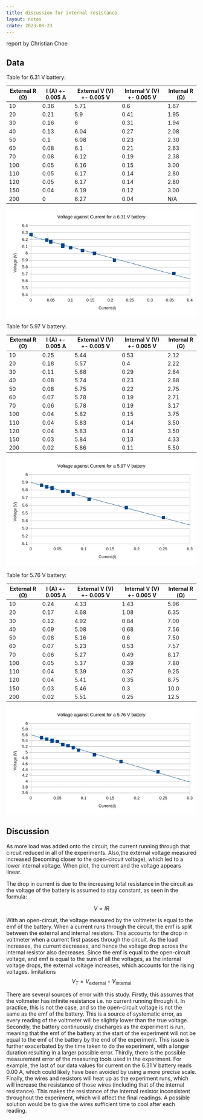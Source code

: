 ```yaml
---
title: discussion for internal resistance
layout: notes
cdate: 2023-08-23
---
```


report by Christian Choe

## Data

Table for 6.31 V battery:

| External R (Ω) | I (A) +- 0.005 A | External V (V) +- 0.005 V | Internal V (V) +- 0.005 V | Internal R (Ω) |
| -------------- | ---------------- | ------------------------- | ------------------------- | -------------- |
| 10             | 0.36             | 5.71                      | 0.6                       | 1.67           |
| 20             | 0.21             | 5.9                       | 0.41                      | 1.95           |
| 30             | 0.16             | 6                         | 0.31                      | 1.94           |
| 40             | 0.13             | 6.04                      | 0.27                      | 2.08           |
| 50             | 0.1              | 6.08                      | 0.23                      | 2.30           |
| 60             | 0.08             | 6.1                       | 0.21                      | 2.63           |
| 70             | 0.08             | 6.12                      | 0.19                      | 2.38           |
| 100            | 0.05             | 6.16                      | 0.15                      | 3.00           |
| 110            | 0.05             | 6.17                      | 0.14                      | 2.80           |
| 120            | 0.05             | 6.17                      | 0.14                      | 2.80           |
| 150            | 0.04             | 6.19                      | 0.12                      | 3.00           |
| 200            | 0                | 6.27                      | 0.04                      | N/A            |

![](assets/voltage-against-current-6-31.png)

Table for 5.97 V battery:

| External R (Ω) | I (A) +- 0.005 A | External V (V) +- 0.005 V | Internal V (V) +- 0.005 V | Internal R (Ω) |
| -------------- | ---------------- | ------------------------- | ------------------------- | -------------- |
| 10             | 0.25             | 5.44                      | 0.53                      | 2.12           |
| 20             | 0.18             | 5.57                      | 0.4                       | 2.22           |
| 30             | 0.11             | 5.68                      | 0.29                      | 2.64           |
| 40             | 0.08             | 5.74                      | 0.23                      | 2.88           |
| 50             | 0.08             | 5.75                      | 0.22                      | 2.75           |
| 60             | 0.07             | 5.78                      | 0.19                      | 2.71           |
| 70             | 0.06             | 5.78                      | 0.19                      | 3.17           |
| 100            | 0.04             | 5.82                      | 0.15                      | 3.75           |
| 110            | 0.04             | 5.83                      | 0.14                      | 3.50           |
| 120            | 0.04             | 5.83                      | 0.14                      | 3.50           |
| 150            | 0.03             | 5.84                      | 0.13                      | 4.33           |
| 200            | 0.02             | 5.86                      | 0.11                      | 5.50           |

![](assets/voltage-against-current-5-97.png)

Table for 5.76 V battery:

| External R (Ω) | I (A) +- 0.005 A | External V (V) +- 0.005 V | Internal V (V) +- 0.005 V | Internal R (Ω) |
| -------------- | ---------------- | ------------------------- | ------------------------- | -------------- |
| 10             | 0.24             | 4.33                      | 1.43                      | 5.96           |
| 20             | 0.17             | 4.68                      | 1.08                      | 6.35           |
| 30             | 0.12             | 4.92                      | 0.84                      | 7.00           |
| 40             | 0.09             | 5.08                      | 0.68                      | 7.56           |
| 50             | 0.08             | 5.16                      | 0.6                       | 7.50           |
| 60             | 0.07             | 5.23                      | 0.53                      | 7.57           |
| 70             | 0.06             | 5.27                      | 0.49                      | 8.17           |
| 100            | 0.05             | 5.37                      | 0.39                      | 7.80           |
| 110            | 0.04             | 5.39                      | 0.37                      | 9.25           |
| 120            | 0.04             | 5.41                      | 0.35                      | 8.75           |
| 150            | 0.03             | 5.46                      | 0.3                       | 10.0           |
| 200            | 0.02             | 5.51                      | 0.25                      | 12.5           |

![](assets/voltage-against-current-5-76.png)

## Discussion

As more load was added onto the circuit, the current running through that circuit reduced in all of the experiments. Also,the external voltage measured increased (becoming closer to the open-circuit voltage), which led to a lower internal voltage. When plot, the current and the voltage appears linear.

The drop in current is due to the increasing total resistance in the circuit as the voltage of the battery is assumed to stay constant, as seen in the formula:

$$V=IR$$

With an open-circuit, the voltage measured by the voltmeter is equal to the emf of the battery. When a current runs through the circuit, the emf is split between the external and internal resistors. This accounts for the drop in voltmeter when a current first passes through the circuit. As the load increases, the current decreases, and hence the voltage drop across the internal resistor also decreases. Since the emf is equal to the open-circuit voltage, and emf is equal to the sum of all the voltages, as the internal voltage drops, the external voltage increases, which accounts for the rising voltages.
limitations
$$V_{T}=V_{\text{external}}+V_{\text{internal}}$$

There are several sources of error with this study. Firstly, this assumes that the voltmeter has infinite resistance i.e. no current running through it. In practice, this is not the case, and so the open-circuit voltage is not the same as the emf of the battery. This is a source of systematic error, as every reading of the voltmeter will be slightly lower than the true voltage. Secondly, the battery continuously discharges as the experiment is run, meaning that the emf of the battery at the start of the experiment will not be equal to the emf of the battery by the end of the experiment. This issue is further exacerbated by the time taken to do the experiment, with a longer duration resulting in a larger possible error. Thirdly, there is the possible measurement error of the measuring tools used in the experiment. For example, the last of our data values for current on the 6.31 V battery reads 0.00 A, which could likely have been avoided by using a more precise scale. Finally, the wires and resistors will heat up as the experiment runs, which will increase the resistance of those wires (including that of the internal resistance). This makes the resistance of the internal resistor inconsistent throughout the experiment, which will affect the final readings. A possible solution would be to give the wires sufficient time to cool after each reading.
